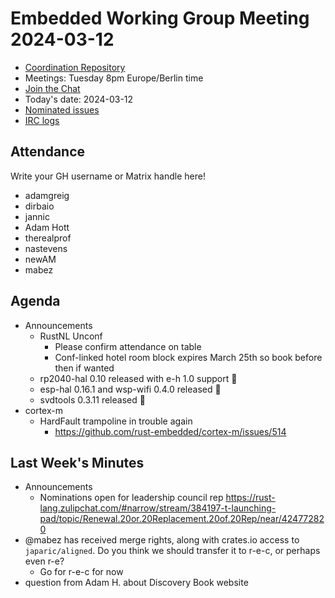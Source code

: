 # Embedded Working Group Meeting 2024-03-12

* [Coordination Repository]
* Meetings: Tuesday 8pm Europe/Berlin time
* [Join the Chat]
* Today's date: 2024-03-12
* [Nominated issues](https://github.com/search?q=org%3Arust-embedded+label%3Anominated+is%3Aopen&type=Issues)
* [IRC logs]

[Coordination Repository]: https://github.com/rust-embedded/wg
[Join the Chat]: https://matrix.to/#/#rust-embedded:matrix.org
[IRC logs]: https://libera.irclog.whitequark.org/rust-embedded/2024-03-12

## Attendance

Write your GH username or Matrix handle here!

* adamgreig
* dirbaio
* jannic
* Adam Hott
* therealprof
* nastevens
* newAM
* mabez

## Agenda

* Announcements
    * RustNL Unconf
        * Please confirm attendance on table
        * Conf-linked hotel room block expires March 25th so book before then if wanted
    * rp2040-hal 0.10 released with e-h 1.0 support :tada: 
    * esp-hal 0.16.1 and wsp-wifi 0.4.0 released :tada: 
    * svdtools 0.3.11 released :tada:
* cortex-m
    * HardFault trampoline in trouble again
        * https://github.com/rust-embedded/cortex-m/issues/514

## Last Week's Minutes

* Announcements
    * Nominations open for leadership council rep https://rust-lang.zulipchat.com/#narrow/stream/384197-t-launching-pad/topic/Renewal.20or.20Replacement.20of.20Rep/near/424772820
* @mabez has received merge rights, along with crates.io access to `japaric/aligned`. Do you think we should transfer it to r-e-c, or perhaps even r-e?
    * Go for r-e-c for now
* question from Adam H. about Discovery Book website
